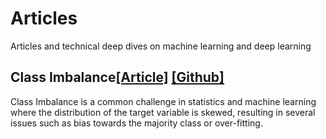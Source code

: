 # Articles

Articles and technical deep dives on machine learning and deep learning

## Class Imbalance[[Article]](https://non-neutralzero.github.io/articles/article-class-imbalance/) [[Github]](https://github.com/Non-NeutralZero/articles/tree/main/article-class-imbalance) 

Class Imbalance is a common challenge in statistics and machine learning where the distribution of the target variable is skewed,  resulting in several issues such as bias towards the majority class or over-fitting.

